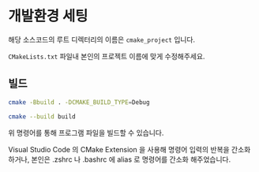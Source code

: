 # 개발환경 세팅

해당 소스코드의 루트 디렉터리의 이름은 `cmake_project` 입니다.

`CMakeLists.txt` 파일내 본인의 프로젝트 이름에 맞게 수정해주세요.

## 빌드

```bash
cmake -Bbuild . -DCMAKE_BUILD_TYPE=Debug
```

```bash
cmake --build build
```

위 명령어를 통해 프로그램 파일을 빌드할 수 있습니다.

Visual Studio Code 의 CMake Extension 을 사용해 명령어 입력의 반복을 간소화 하거나, 본인은 .zshrc 나 .bashrc 에 alias 로 명령어를 간소화 해주었습니다.
